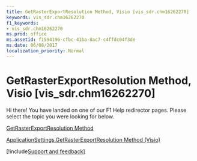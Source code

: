 ```yaml
---
title: GetRasterExportResolution Method, Visio [vis_sdr.chm16262270]
keywords: vis_sdr.chm16262270
f1_keywords:
- vis_sdr.chm16262270
ms.prod: office
ms.assetid: f1594196-cfbc-41ba-8ac7-c4ffdc04f3de
ms.date: 06/08/2017
localization_priority: Normal
---
```



# GetRasterExportResolution Method, Visio [vis_sdr.chm16262270]

Hi there! You have landed on one of our F1 Help redirector pages. Please select the topic you were looking for below.

[GetRasterExportResolution Method](https://msdn.microsoft.com/library/bd8ccdc8-6de9-cfa5-16fe-08f58d9f620f%28Office.15%29.aspx)

[ApplicationSettings.GetRasterExportResolution Method (Visio)](https://msdn.microsoft.com/library/526d2970-006b-6596-bfef-49446dd58610%28Office.15%29.aspx)

[!include[Support and feedback](~/includes/feedback-boilerplate.md)]